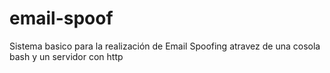 # email-spoof
Sistema basico para la realización de Email Spoofing atravez de una cosola bash y un servidor con http
